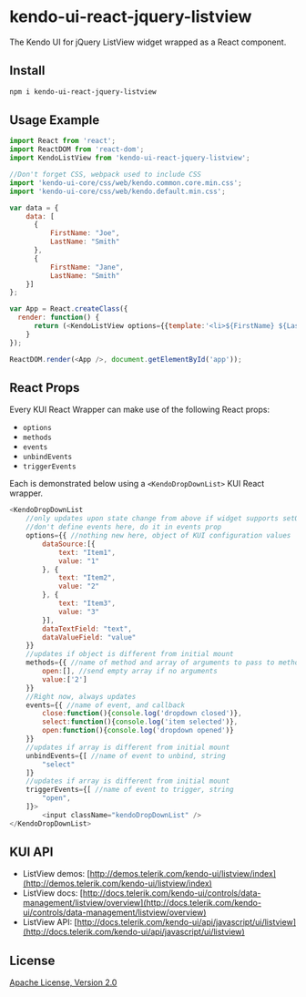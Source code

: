 # kendo-ui-react-jquery-listview

The Kendo UI for jQuery ListView widget wrapped as a React component.

## Install

```bash
npm i kendo-ui-react-jquery-listview
```

## Usage Example

```javascript
import React from 'react';
import ReactDOM from 'react-dom';
import KendoListView from 'kendo-ui-react-jquery-listview';

//Don't forget CSS, webpack used to include CSS
import 'kendo-ui-core/css/web/kendo.common.core.min.css';
import 'kendo-ui-core/css/web/kendo.default.min.css';

var data = {
	data: [
	  {
	      FirstName: "Joe",
	      LastName: "Smith"
	  },
	  {
	      FirstName: "Jane",
	      LastName: "Smith"
	}]
};

var App = React.createClass({
  render: function() {
	  return (<KendoListView options={{template:'<li>${FirstName} ${LastName}</li>',dataSource:data}} />);
	}
});

ReactDOM.render(<App />, document.getElementById('app'));
```

## React Props

Every KUI React Wrapper can make use of the following React props:

* `options`
* `methods`
* `events`
* `unbindEvents`
* `triggerEvents`

Each is demonstrated below using a `<KendoDropDownList>` KUI React wrapper.

```javascript
<KendoDropDownList
	//only updates upon state change from above if widget supports setOptions()
	//don't define events here, do it in events prop
	options={{ //nothing new here, object of KUI configuration values
		dataSource:[{
			text: "Item1",
			value: "1"
		}, {
			text: "Item2",
			value: "2"
		}, {
			text: "Item3",
			value: "3"
		}],
		dataTextField: "text",
		dataValueField: "value"
	}}
	//updates if object is different from initial mount
	methods={{ //name of method and array of arguments to pass to method
		open:[], //send empty array if no arguments
		value:['2']
	}}
	//Right now, always updates
	events={{ //name of event, and callback
		close:function(){console.log('dropdown closed')},
		select:function(){console.log('item selected')},
		open:function(){console.log('dropdown opened')}
	}}
	//updates if array is different from initial mount
	unbindEvents={[ //name of event to unbind, string
		"select"
	]}
	//updates if array is different from initial mount
	triggerEvents={[ //name of event to trigger, string
		"open",
	]}>
		<input className="kendoDropDownList" />
</KendoDropDownList>
```

## KUI API

* ListView demos: [http://demos.telerik.com/kendo-ui/listview/index](http://demos.telerik.com/kendo-ui/listview/index)
* ListView docs: [http://docs.telerik.com/kendo-ui/controls/data-management/listview/overview](http://docs.telerik.com/kendo-ui/controls/data-management/listview/overview)
* ListView API: [http://docs.telerik.com/kendo-ui/api/javascript/ui/listview](http://docs.telerik.com/kendo-ui/api/javascript/ui/listview)

## License

[Apache License, Version 2.0](http://www.apache.org/licenses/LICENSE-2.0)
